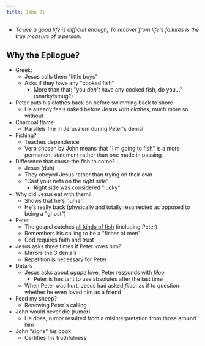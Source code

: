 ```yaml
---
title: John 21
---
```

- *To live a good life is difficult enough, To recover from life's failures is the true measure of a person.*

## Why the Epilogue?

- Greek:
	- Jesus calls them "little boys"
	- Asks if they have any "cooked fish"
		- More than that: "you *don't* have any cooked fish, do you..." (snarky/smug?)
- Peter puts his clothes back on before swimming back to shore
	- He already feels naked before Jesus *with* clothes, much more so without
- Charcoal flame
	- Parallels fire in Jerusalem during Peter's denial
- Fishing?
	- Teaches dependence
	- Verb chosen by John means that "I'm going to fish" is a more permanent statement rather than one made in passing
- Difference that cause the fish to come?
	- Jesus (duh)
	- They obeyed Jesus rather than trying on their own
	- "Cast your nets on the *right* side"
		- Right side was considered "lucky"
- Why did Jesus eat with them?
	- Shows that he's human
	- He's really back (physically and totally resurrected as opposed to being a "ghost")
- Peter
	- The gospel catches <u>all kinds of fish</u> (including Peter)
	- Remembers his calling to be a "fisher of men"
	- God requires faith and trust
- Jesus asks three times if Peter loves him?
	- Mirrors the 3 denials
	- Repetition is necessary for Peter
- Details
	- Jesus asks about *agape* love, Peter responds with *fileo*
		- Peter is hesitant to use absolutes after the last time
	- When Peter was hurt, Jesus had asked *fileo*, as if to question whether he even loved him as a friend
- Feed my sheep?
	- Renewing Peter's calling
- John would never die (rumor)
	- He does, rumor resulted from a misinterpretation from those around him
- John "signs" his book
	- Certifies his truthfulness
